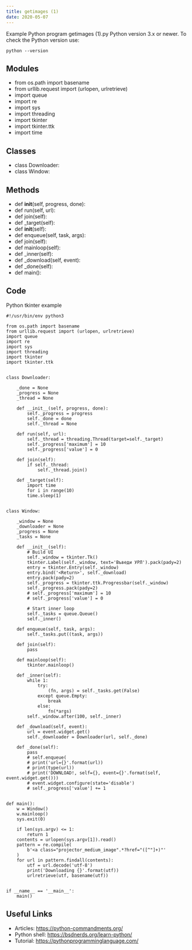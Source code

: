 ```yaml
---
title: getimages (1)
date: 2020-05-07
---
```

Example Python program getimages (1).py
Python version 3.x or newer.
To check the Python version use:

    python --version

## Modules

* from os.path import basename
* from urllib.request import (urlopen, urlretrieve)
* import queue
* import re
* import sys
* import threading
* import tkinter
* import tkinter.ttk
* import time

## Classes

* class Downloader:
* class Window:

## Methods

* def __init__(self, progress, done):
* def run(self, url):
* def join(self):
* def _target(self):
* def __init__(self):
* def enqueue(self, task, args):
* def join(self):
* def mainloop(self):
* def _inner(self):
* def _download(self, event):
* def _done(self):
* def main():

## Code

Python tkinter example

    #!/usr/bin/env python3
    
    from os.path import basename
    from urllib.request import (urlopen, urlretrieve)
    import queue
    import re
    import sys
    import threading
    import tkinter
    import tkinter.ttk
    
    
    class Downloader:
    
        _done = None
        _progress = None
        _thread = None
    
        def __init__(self, progress, done):
            self._progress = progress
            self._done = done
            self._thread = None
    
        def run(self, url):
            self._thread = threading.Thread(target=self._target)
            self._progress['maximum'] = 10
            self._progress['value'] = 0
    
        def join(self):
            if self._thread:
                self._thread.join()
    
        def _target(self):
            import time
            for i in range(10)
            time.sleep(1)
    
    
    class Window:
    
        _window = None
        _downloader = None
        _progress = None
        _tasks = None
    
        def __init__(self):
            # Build UI
            self._window = tkinter.Tk()
            tkinter.Label(self._window, text='Въведи УРЛ').pack(pady=2)
            entry = tkinter.Entry(self._window)
            entry.bind('<Return>', self._download)
            entry.pack(pady=2)
            self._progress = tkinter.ttk.Progressbar(self._window)
            self._progress.pack(pady=2)
            # self._progress['maximum'] = 10
            # self._progress['value'] = 0
    
            # Start inner loop
            self._tasks = queue.Queue()
            self._inner()
    
        def enqueue(self, task, args):
            self._tasks.put((task, args))
    
        def join(self):
            pass
    
        def mainloop(self):
            tkinter.mainloop()
    
        def _inner(self):
            while 1:
                try:
                    (fn, args) = self._tasks.get(False)
                except queue.Empty:
                    break
                else:
                    fn(*args)
            self._window.after(100, self._inner)
    
        def _download(self, event):
            url = event.widget.get()
            self._downloader = Downloader(url, self._done)
    
        def _done(self):
            pass
            # self.enqueue(
            # print('url={}'.format(url))
            # print(type(url))
            # print('DOWNLOAD!, self={}, event={}'.format(self, event.widget.get()))
            # event.widget.configure(state='disable')
            # self._progress['value'] += 1
    
    
    def main():
        w = Window()
        w.mainloop()
        sys.exit(0)
    
        if len(sys.argv) <= 1:
            return 1
        contents = urlopen(sys.argv[1]).read()
        pattern = re.compile(
            b'<a class="projector_medium_image".*?href="([^"]+)"'
        )
        for url in pattern.findall(contents):
            utf = url.decode('utf-8')
            print('Downloading {}'.format(utf))
            urlretrieve(utf, basename(utf))
    
    
    if __name__ == '__main__':
        main()
    

## Useful Links

- Articles: https://python-commandments.org/
- Python shell: https://bsdnerds.org/learn-python/
- Tutorial: https://pythonprogramminglanguage.com/
